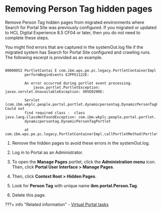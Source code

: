 # Removing Person Tag hidden pages

Remove Person Tag hidden pages from migrated environments where Search for Portal Site was previously configured. If you migrated or updated to HCL Digital Experience 8.5 CF04 or later, then you do not need to complete these steps.

You might find errors that are captured in the systemOut.log file if the migrated system has Search for Portal Site configured and crawling runs. The following excerpt is provided as an example.

```

00000052 PortletContai E com.ibm.wps.pe.pc.legacy.PortletContainerImpl 
         performBeginEvents EJPPG1122E: 
         
         An error occurred during portlet event processing.
             javax.portlet.PortletException: javax.servlet.UnavailableException: SRVE0200E: 
         
         Servlet [com.ibm.wkplc.people.portal.portlet.dynamicpersontag.DynamicPersonTagPortlet]: Could not 
         find required class -  class java.lang.ClassNotFoundException: com.ibm.wkplc.people.portal.portlet.
         dynamicpersontag.DynamicPersonTagPortlet
                
         at com.ibm.wps.pe.pc.legacy.PortletContainerImpl.callPortletMethod(PortletContainerImpl.java:1308)
```

1.  Remove the hidden pages to avoid these errors in the systemOut.log.
2.  Log in to Portal as an Administrator.

3.  To open the **Manage Pages** portlet, click the **Administration menu** icon. Then, click **Portal User Interface > Manage Pages**.

4.  Then, click **Context Root > Hidden Pages**.

5.  Look for **Person Tag** with unique name **ibm.portal.Person.Tag**.

6.  Delete this page.



???+ info "Related information" 
    -   [Virtual Portal tasks](../../../../../../deployment/manage/migrate/next_steps/post_mig_activities/portal_task/vp_post_mig_task/index.md)

